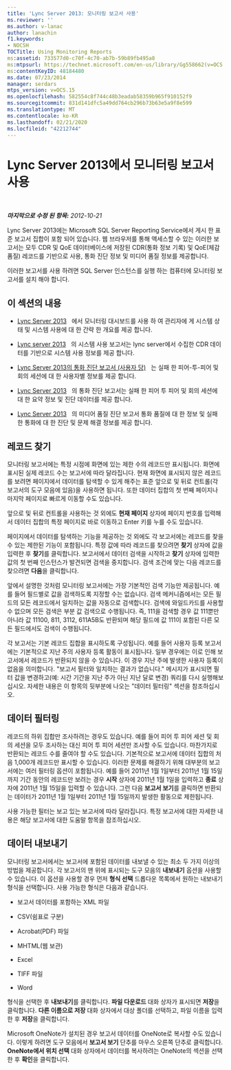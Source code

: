 ```yaml
---
title: 'Lync Server 2013: 모니터링 보고서 사용'
ms.reviewer: ''
ms.author: v-lanac
author: lanachin
f1.keywords:
- NOCSH
TOCTitle: Using Monitoring Reports
ms:assetid: 733577d0-c70f-4c70-ab7b-59b89fb495a8
ms:mtpsurl: https://technet.microsoft.com/en-us/library/Gg558662(v=OCS.15)
ms:contentKeyID: 48184480
ms.date: 07/23/2014
manager: serdars
mtps_version: v=OCS.15
ms.openlocfilehash: 582554c8f744c48b3eadab58359b965f910152f9
ms.sourcegitcommit: 831d141dfc5a49dd764cb296b73b63e5a9f8e599
ms.translationtype: MT
ms.contentlocale: ko-KR
ms.lasthandoff: 02/21/2020
ms.locfileid: "42212744"
---
```

<div data-xmlns="http://www.w3.org/1999/xhtml">

<div class="topic" data-xmlns="http://www.w3.org/1999/xhtml" data-msxsl="urn:schemas-microsoft-com:xslt" data-cs="https://msdn.microsoft.com/">

<div data-asp="https://msdn2.microsoft.com/asp">

# <a name="using-monitoring-reports-in-lync-server-2013"></a>Lync Server 2013에서 모니터링 보고서 사용

</div>

<div id="mainSection">

<div id="mainBody">

<span> </span>

_**마지막으로 수정 된 항목:** 2012-10-21_

Lync Server 2013에는 Microsoft SQL Server Reporting Service에서 게시 한 표준 보고서 집합이 포함 되어 있습니다. 웹 브라우저를 통해 액세스할 수 있는 이러한 보고서는 모두 CDR 및 QoE 데이터베이스에 저장된 CDR(통화 정보 기록) 및 QoE(체감 품질) 레코드를 기반으로 사용, 통화 진단 정보 및 미디어 품질 정보를 제공합니다.

이러한 보고서를 사용 하려면 SQL Server 인스턴스를 실행 하는 컴퓨터에 모니터링 보고서를 설치 해야 합니다.

<div>

## <a name="in-this-section"></a>이 섹션의 내용

  - [Lync Server 2013](lync-server-2013-using-the-monitoring-dashboard.md)   에서 모니터링 대시보드를 사용 하 여 관리자에 게 시스템 상태 및 시스템 사용에 대 한 간략 한 개요를 제공 합니다.

  - [Lync server 2013](lync-server-2013-system-usage-reports.md)   의 시스템 사용 보고서는 lync server에서 수집한 CDR 데이터를 기반으로 시스템 사용 정보를 제공 합니다.

  - [Lync Server 2013의 통화 진단 보고서 (사용자 당)](lync-server-2013-call-diagnostic-reports-per-user.md)   는 실패 한 피어-투-피어 및 회의 세션에 대 한 사용자별 정보를 제공 합니다.

  - [Lync Server 2013](lync-server-2013-call-diagnostic-reports.md)   의 통화 진단 보고서는 실패 한 피어 투 피어 및 회의 세션에 대 한 요약 정보 및 진단 데이터를 제공 합니다.

  - [Lync Server 2013](lync-server-2013-media-quality-diagnostic-reports.md)   의 미디어 품질 진단 보고서 통화 품질에 대 한 정보 및 실패 한 통화에 대 한 진단 및 문제 해결 정보를 제공 합니다.

</div>

<div>

## <a name="locating-records"></a>레코드 찾기

모니터링 보고서에는 특정 시점에 화면에 있는 제한 수의 레코드만 표시됩니다. 화면에 표시된 실제 레코드 수는 보고서에 따라 달라집니다. 현재 화면에 표시되지 않은 레코드를 보려면 페이지에서 데이터를 탐색할 수 있게 해주는 표준 앞으로 및 뒤로 컨트롤(각 보고서의 도구 모음에 있음)을 사용하면 됩니다. 또한 데이터 집합의 첫 번째 페이지나 마지막 페이지로 빠르게 이동할 수도 있습니다.

앞으로 및 뒤로 컨트롤을 사용하는 것 외에도 **현재 페이지** 상자에 페이지 번호를 입력해서 데이터 집합의 특정 페이지로 바로 이동하고 Enter 키를 누를 수도 있습니다.

페이지에서 데이터를 탐색하는 기능을 제공하는 것 외에도 각 보고서에는 레코드를 찾을 수 있는 제한된 기능이 포함됩니다. 특정 값에 따라 레코드를 찾으려면 **찾기** 상자에 값을 입력한 후 **찾기**를 클릭합니다. 보고서에서 데이터 검색을 시작하고 **찾기** 상자에 입력한 값의 첫 번째 인스턴스가 발견되면 검색을 중지합니다. 검색 조건에 맞는 다음 레코드를 찾으려면 **다음**을 클릭합니다.

앞에서 설명한 것처럼 모니터링 보고서에는 가장 기본적인 검색 기능만 제공됩니다. 예를 들어 필드별로 값을 검색하도록 지정할 수는 없습니다. 검색 메커니즘에서는 모든 필드의 모든 레코드에서 일치하는 값을 자동으로 검색합니다. 검색에 와일드카드를 사용할 수 없으며 모든 검색은 부분 값 검색으로 수행됩니다. 즉, 111을 검색할 경우 값 111뿐만 아니라 값 11100, 811, 3112, 611A5B도 반환되며 해당 필드에 값 111이 포함된 다른 모든 필드에서도 검색이 수행됩니다.

각 보고서는 기본 레코드 집합을 표시하도록 구성됩니다. 예를 들어 사용자 등록 보고서에는 기본적으로 지난 주의 사용자 등록 활동이 표시됩니다. 일부 경우에는 이로 인해 보고서에서 레코드가 반환되지 않을 수 있습니다. 이 경우 지난 주에 발생한 사용자 등록이 없음을 의미합니다. "보고서 필터와 일치하는 결과가 없습니다." 메시지가 표시되면 필터 값을 변경하고(예: 시간 기간을 지난 주가 아닌 지난 달로 변경) 쿼리를 다시 실행해보십시오. 자세한 내용은 이 항목의 뒷부분에 나오는 "데이터 필터링" 섹션을 참조하십시오.

</div>

<div>

## <a name="filtering-data"></a>데이터 필터링

레코드의 하위 집합만 조사하려는 경우도 있습니다. 예를 들어 피어 투 피어 세션 및 회의 세션을 모두 조사하는 대신 피어 투 피어 세션만 조사할 수도 있습니다. 마찬가지로 반환되는 레코드 수를 줄여야 할 수도 있습니다. 기본적으로 보고서에 데이터 집합의 처음 1,000개 레코드만 표시할 수 있습니다. 이러한 문제를 해결하기 위해 대부분의 보고서에는 여러 필터링 옵션이 포함됩니다. 예를 들어 2011년 1월 1일부터 2011년 1월 15일까지 기간 동안의 레코드만 보려는 경우 **시작** 상자에 2011년 1월 1일을 입력하고 **종료** 상자에 2011년 1월 15일을 입력할 수 있습니다. 그런 다음 **보고서 보기**를 클릭하면 반환되는 데이터가 2011년 1월 1일부터 2011년 1월 15일까지 발생한 활동으로 제한됩니다.

사용 가능한 필터는 보고 있는 보고서에 따라 달라집니다. 특정 보고서에 대한 자세한 내용은 해당 보고서에 대한 도움말 항목을 참조하십시오.

</div>

<div>

## <a name="exporting-data"></a>데이터 내보내기

모니터링 보고서에서는 보고서에 포함된 데이터를 내보낼 수 있는 최소 두 가지 이상의 방법을 제공합니다. 각 보고서의 맨 위에 표시되는 도구 모음의 **내보내기** 옵션을 사용할 수 있습니다. 이 옵션을 사용할 경우 먼저 **형식 선택** 드롭다운 목록에서 원하는 내보내기 형식을 선택합니다. 사용 가능한 형식은 다음과 같습니다.

  - 보고서 데이터를 포함하는 XML 파일

  - CSV(쉼표로 구분)

  - Acrobat(PDF) 파일

  - MHTML(웹 보관)

  - Excel

  - TIFF 파일

  - Word

형식을 선택한 후 **내보내기**를 클릭합니다. **파일 다운로드** 대화 상자가 표시되면 **저장**을 클릭합니다. **다른 이름으로 저장** 대화 상자에서 대상 폴더를 선택하고, 파일 이름을 입력한 후 **저장**을 클릭합니다.

Microsoft OneNote가 설치된 경우 보고서 데이터를 OneNote로 복사할 수도 있습니다. 이렇게 하려면 도구 모음에서 **보고서 보기** 단추를 마우스 오른쪽 단추로 클릭합니다. **OneNote에서 위치 선택** 대화 상자에서 데이터를 복사하려는 OneNote의 섹션을 선택한 후 **확인**을 클릭합니다.

</div>

</div>

<span> </span>

</div>

</div>

</div>

